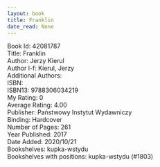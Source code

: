```yaml
---
layout: book
title: Franklin
date_read: None
---
```


Book Id: 42081787<br />
Title: Franklin<br />
Author: Jerzy Kierul<br />
Author l-f: Kierul, Jerzy<br />
Additional Authors: <br />
ISBN: <br />
ISBN13: 9788306034219<br />
My Rating: 0<br />
Average Rating: 4.00<br />
Publisher: Państwowy Instytut Wydawniczy<br />
Binding: Hardcover<br />
Number of Pages: 261<br />
Year Published: 2017<br />
Date Added: 2020/10/21<br />
Bookshelves: kupka-wstydu<br />
Bookshelves with positions: kupka-wstydu (#1803)<br />

